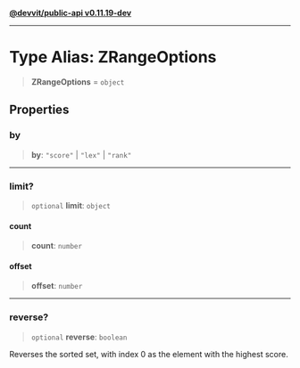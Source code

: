 [**@devvit/public-api v0.11.19-dev**](../README.md)

---

# Type Alias: ZRangeOptions

> **ZRangeOptions** = `object`

## Properties

<a id="by"></a>

### by

> **by**: `"score"` \| `"lex"` \| `"rank"`

---

<a id="limit"></a>

### limit?

> `optional` **limit**: `object`

#### count

> **count**: `number`

#### offset

> **offset**: `number`

---

<a id="reverse"></a>

### reverse?

> `optional` **reverse**: `boolean`

Reverses the sorted set, with index 0 as the element with the highest
score.
